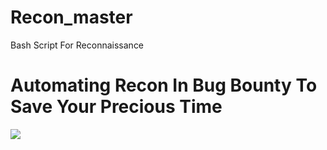 # Recon_master 

Bash Script For Reconnaissance

# Automating Recon In Bug Bounty To Save Your Precious Time 

![](https://blog.1password.com/posts/2022/increasing-our-bug-bounty-investment/header.png)


